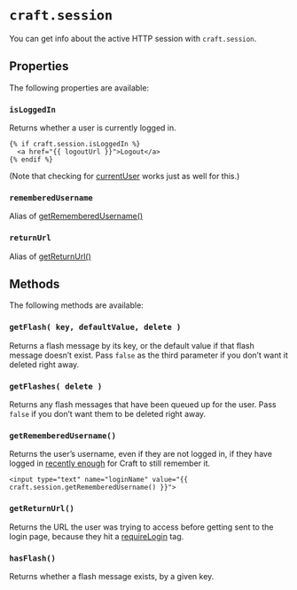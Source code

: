 # `craft.session`

You can get info about the active HTTP session with `craft.session`.

## Properties

The following properties are available:

### `isLoggedIn`

Returns whether a user is currently logged in.

```twig
{% if craft.session.isLoggedIn %}
  <a href="{{ logoutUrl }}">Logout</a>
{% endif %}
```

(Note that checking for [currentUser](global-variables.md#currentuser) works just as well for this.)

### `rememberedUsername`

Alias of [getRememberedUsername()](#getrememberedusername)

### `returnUrl`

Alias of [getReturnUrl()](#returnurl)

## Methods

The following methods are available:

### `getFlash( key, defaultValue, delete )`

Returns a flash message by its key, or the default value if that flash message doesn’t exist. Pass `false` as the third parameter if you don’t want it deleted right away.

### `getFlashes( delete )`

Returns any flash messages that have been queued up for the user. Pass `false` if you don’t want them to be deleted right away.

### `getRememberedUsername()`

Returns the user’s username, even if they are not logged in, if they have logged in [recently enough](config2:rememberUsernameDuration) for Craft to still remember it.

```twig
<input type="text" name="loginName" value="{{ craft.session.getRememberedUsername() }}">
```

### `getReturnUrl()`

Returns the URL the user was trying to access before getting sent to the login page, because they hit a [requireLogin](tags.md#requirelogin) tag.

### `hasFlash()`

Returns whether a flash message exists, by a given key.
